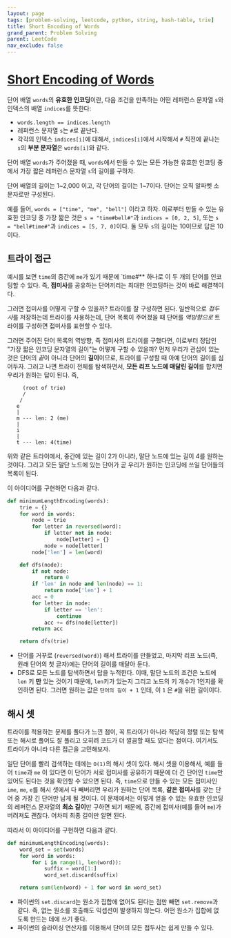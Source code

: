 ```yaml
---
layout: page
tags: [problem-solving, leetcode, python, string, hash-table, trie]
title: Short Encoding of Words
grand_parent: Problem Solving
parent: LeetCode
nav_exclude: false
---
```


# [Short Encoding of Words](https://leetcode.com/problems/short-encoding-of-words/)

 단어 배열 `words`의 **유효한 인코딩**이란, 다음 조건을 만족하는 어떤
 레퍼런스 문자열 `s`와 인덱스의 배열 `indices`를 뜻한다:
 - `words.length == indices.length`
 - 레퍼런스 문자열 `s`는 `#`로 끝난다.
 - 각각의 인덱스 `indices[i]`에 대해서, `indices[i]`에서 시작해서 `#`
   직전에 끝나는 `s`의 **부분 문자열**은 `words[i]`와 같다.

 단어 배열 `words`가 주어졌을 때, `words`에서 만들 수 있는 모든 가능한
 유효한 인코딩 중에서 가장 짧은 레퍼런스 문자열 `s`의 길이를 구하자.

 단어 배열의 길이는 1~2,000 이고, 각 단어의 길이는 1~7이다. 단어는
 오직 알파벳 소문자로만 구성된다.

 예를 들어, `words = ["time", "me", "bell"]` 이라고 하자. 이로부터
 만들 수 있는 유효한 인코딩 중 가장 짧은 것은 `s = "time#bell#"`과
 `indices = [0, 2, 5]`, 또는 `s = "bell#time#"`과 `indices = [5, 7,
 0]`이다. 둘 모두 `s`의 길이는 10이므로 답은 10이다.

## 트라이 접근

 예시를 보면 `time`의 중간에 `me`가 있기 때문에 `time#** 하나로 이 두
 개의 단어를 인코딩할 수 있다. 즉, **접미사**를 공유하는 단어끼리는
 최대한 인코딩하는 것이 바로 해결책이다.

 그러면 접미사를 어떻게 구할 수 있을까? 트라이를 잘 구성하면
 된다. 일반적으로 *접두사*를 저장하는데 트라이를 사용하는데, 단어
 목록이 주어졌을 때 단어를 *역방향으로* 트라이를 구성하면 접미사를
 표현할 수 있다.

 그러면 주어진 단어 목록의 역방향, 즉 접미사의 트라이를 구했다면,
 이로부터 정답인 "가장 짧은 인코딩 문자열의 길이"는 어떻게 구할 수
 있을까? 먼저 우리가 관심이 있는 것은 단어의 *끝*이 아니라 단어의
 **길이**이므로, 트라이를 구성할 때 아예 단어의 길이를
 심어두자. 그러고 나면 트라이 전체를 탐색하면서, **모든 리프 노드에
 매달린 길이**를 합치면 우리가 원하는 답이 된다. 즉,

```
     (root of trie)
     /
    /
   e
   |
   m --- len: 2 (me)
   |
   i
   |
   t --- len: 4(time)
```

 위와 같은 트라이에서, 중간에 있는 길이 2가 아니라, 말단 노드에 있는
 길이 4를 원하는 것이다. 그리고 모든 말단 노드에 있는 단어가 곧 우리가
 원하는 인코딩에 쓰일 단어들의 목록이 된다.

 이 아이디어를 구현하면 다음과 같다.

```python
def minimumLengthEncoding(words):
    trie = {}
    for word in words:
        node = trie
        for letter in reversed(word):
            if letter not in node:
                node[letter] = {}
            node = node[letter]
        node['len'] = len(word)

    def dfs(node):
        if not node:
            return 0
        if 'len' in node and len(node) == 1:
            return node['len'] + 1
        acc = 0
        for letter in node:
            if letter == 'len':
                continue
            acc += dfs(node[letter])
        return acc

    return dfs(trie)
```

 - 단어를 거꾸로 (`reversed(word)`) 해서 트라이를 만들었고, 마지막
   리프 노드(즉, 원래 단어의 첫 글자)에는 단어의 길이를 매달아 둔다.
 - DFS로 모든 노드를 탐색하면서 답을 누적한다. 이때, 말단 노드의
   조건은 노드에 `len` 키 **만** 있는 것이기 때문에, `len`키가 있는지
   그리고 노드의 키 개수가 1인지를 확인하면 된다. 그러면 원하는 값은
   `단어의 길이 + 1` 인데, 이 `1` 은 `#`을 위한 길이이다.


## 해시 셋

 트라이를 적용하는 문제를 풀다가 느낀 점이, 꼭 트라이가 아니라 적당히
 정렬 또는 탐색 또는 해시로 풀어도 잘 풀리고 오히려 코드가 더 깔끔할
 때도 있다는 점이다. 여기서도 트라이가 아니라 다른 접근을 고민해보자.

 일단 단어를 빨리 검색하는 데에는 `O(1)`의 해시 셋이 있다. 해시 셋을
 이용해서, 예를 들어 `time`과 `me` 이 있다면 이 단어가 서로 접미사를
 공유하기 때문에 더 긴 단어인 `time`만 있어도 된다는 것을 확인할 수
 있으면 된다. 즉, `time`으로 만들 수 있는 모든 접미사인 `ime`, `me`,
 `e`를 해시 셋에서 다 빼버리면 우리가 원하는 단어 목록, **같은
 접미사**를 갖는 단어 중 가장 긴 단어만 남게 될 것이다. 이 문제에서는
 이렇게 얻을 수 있는 유효한 인코딩의 레퍼런스 문자열의 **최소 길이**만
 구하면 되기 때문에, 중간에 접미사(예를 들어 `me`)가 버려져도
 괜찮다. 어차피 최종 길이만 알면 된다.

 따라서 이 아이디어를 구현하면 다음과 같다.

```python
def minimumLengthEncoding(words):
    word_set = set(words)
    for word in words:
        for i in range(1, len(word)):
            suffix = word[1:]
            word_set.discard(suffix)

    return sum(len(word) + 1 for word in word_set)
```

 - 파이썬의 `set.discard`는 원소가 집합에 없어도 된다는 점만 빼면
   `set.remove`과 같다. 즉, 없는 원소를 호출해도 익셉션이 발생하지
   않는다. 어떤 원소가 집합에 없도록 만드는 데에 쓰기 좋다.
 - 파이썬의 슬라이싱 연산자를 이용해서 단어의 모든 접두사는 쉽게 만들
   수 있다.
